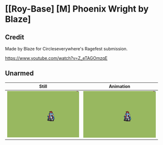 # [\[Roy-Base\] \[M\] Phoenix Wright by Blaze]

## Credit

Made by Blaze for Circleseverywhere's Ragefest submission.

https://www.youtube.com/watch?v=Z_eTAGOmzqE
	
## Unarmed

| Still | Animation |
| :---: | :-------: |
| ![Unarmed still](./Unarmed_000.png) | ![Unarmed animation](./Unarmed.gif) |
